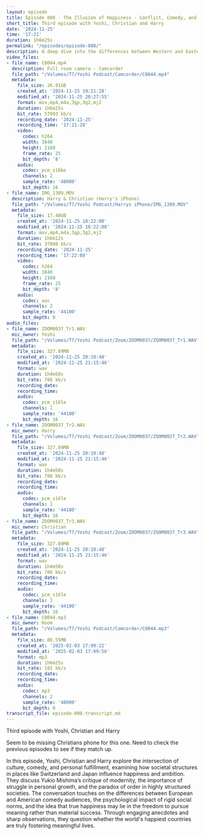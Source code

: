 ```yaml
---
layout: episode
title: Episode 008 - The Illusion of Happiness - Conflict, Comedy, and Cultural Constraints
short_title: Third episode with Yoshi, Christian and Harry
date: '2024-11-25'
time: '17:21'
duration: 1h6m25s
permalink: "/episodes/episode-008/"
description: A deep dive into the differences between Western and Eastern cultural values, the role of conflict in personal growth, and how structured societies like Switzerland and Japan shape individual happiness, all wrapped in a discussion on comedy, history, and social norms.
video_files:
- file_name: C0044.mp4
  description: Full room camera - Camcorder
  file_path: "/Volumes/T7/Yoshi Podcast/Camcorder/C0044.mp4"
  metadata:
    file_size: 26.91GB
    created_at: '2024-11-25 19:21:28'
    modified_at: '2024-11-25 20:27:55'
    format: mov,mp4,m4a,3gp,3g2,mj2
    duration: 1h6m25s
    bit_rate: 57993 kb/s
    recording_date: '2024-11-25'
    recording_time: '17:21:28'
    video:
      codec: h264
      width: 3840
      height: 2160
      frame_rate: 25
      bit_depth: '8'
    audio:
      codec: pcm_s16be
      channels: 2
      sample_rate: '48000'
      bit_depth: 16
- file_name: IMG_1309.MOV
  description: Harry & Christian (Harry's iPhone)
  file_path: "/Volumes/T7/Yoshi Podcast/Harrys iPhone/IMG_1309.MOV"
  metadata:
    file_size: 17.48GB
    created_at: '2024-11-25 18:22:08'
    modified_at: '2024-11-25 18:22:08'
    format: mov,mp4,m4a,3gp,3g2,mj2
    duration: 1h6m12s
    bit_rate: 37808 kb/s
    recording_date: '2024-11-25'
    recording_time: '17:22:08'
    video:
      codec: h264
      width: 3840
      height: 2160
      frame_rate: 25
      bit_depth: '8'
    audio:
      codec: aac
      channels: 2
      sample_rate: '44100'
      bit_depth: 0
audio_files:
- file_name: ZOOM0037_Tr1.WAV
  mic_owner: Yoshi
  file_path: "/Volumes/T7/Yoshi Podcast/Zoom/ZOOM0037/ZOOM0037_Tr1.WAV"
  metadata:
    file_size: 327.89MB
    created_at: '2024-11-25 20:10:48'
    modified_at: '2024-11-25 21:15:46'
    format: wav
    duration: 1h4m58s
    bit_rate: 706 kb/s
    recording_date:
    recording_time:
    audio:
      codec: pcm_s16le
      channels: 1
      sample_rate: '44100'
      bit_depth: 16
- file_name: ZOOM0037_Tr2.WAV
  mic_owner: Harry
  file_path: "/Volumes/T7/Yoshi Podcast/Zoom/ZOOM0037/ZOOM0037_Tr2.WAV"
  metadata:
    file_size: 327.89MB
    created_at: '2024-11-25 20:10:48'
    modified_at: '2024-11-25 21:15:46'
    format: wav
    duration: 1h4m58s
    bit_rate: 706 kb/s
    recording_date:
    recording_time:
    audio:
      codec: pcm_s16le
      channels: 1
      sample_rate: '44100'
      bit_depth: 16
- file_name: ZOOM0037_Tr3.WAV
  mic_owner: Christian
  file_path: "/Volumes/T7/Yoshi Podcast/Zoom/ZOOM0037/ZOOM0037_Tr3.WAV"
  metadata:
    file_size: 327.89MB
    created_at: '2024-11-25 20:10:48'
    modified_at: '2024-11-25 21:15:46'
    format: wav
    duration: 1h4m58s
    bit_rate: 706 kb/s
    recording_date:
    recording_time:
    audio:
      codec: pcm_s16le
      channels: 1
      sample_rate: '44100'
      bit_depth: 16
- file_name: C0044.mp3
  mic_owner: Room
  file_path: "/Volumes/T7/Yoshi Podcast/Camcorder/C0044.mp3"
  metadata:
    file_size: 86.55MB
    created_at: '2025-02-03 17:09:22'
    modified_at: '2025-02-03 17:09:56'
    format: mp3
    duration: 1h6m25s
    bit_rate: 182 kb/s
    recording_date:
    recording_time:
    audio:
      codec: mp3
      channels: 2
      sample_rate: '48000'
      bit_depth: 0
transcript_file: episode-008-transcript.md
---
```

Third episode with Yoshi, Christian and Harry

Seem to be missing Christians phone for this one. Need to check the previous episodes to see if they match up.

In this episode, Yoshi, Christian and Harry explore the intersection of culture, comedy, and personal fulfillment, examining how societal structures in places like Switzerland and Japan influence happiness and ambition. They discuss Yukio Mishima’s critique of modernity, the importance of struggle in personal growth, and the paradox of order in highly structured societies. The conversation touches on the differences between European and American comedy audiences, the psychological impact of rigid social norms, and the idea that true happiness may lie in the freedom to pursue meaning rather than material success. Through engaging anecdotes and sharp observations, they question whether the world's happiest countries are truly fostering meaningful lives.
